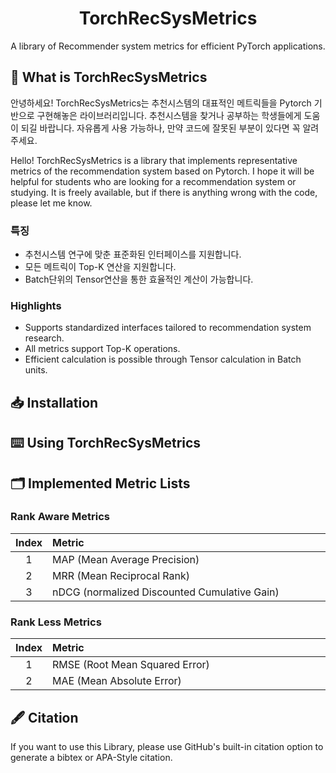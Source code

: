 # <div align="center"> TorchRecSysMetrics </div>
<div align="center"> A library of Recommender system metrics for efficient PyTorch applications. </div>

## 🤗 What is TorchRecSysMetrics

안녕하세요! TorchRecSysMetrics는 추천시스템의 대표적인 메트릭들을 Pytorch 기반으로 구현해놓은 라이브러리입니다. 추천시스템을 찾거나 공부하는 학생들에게 도움이 되길 바랍니다. 자유롭게 사용 가능하나, 만약 코드에 잘못된 부분이 있다면 꼭 알려주세요.<br>

Hello! TorchRecSysMetrics is a library that implements representative metrics of the recommendation system based on Pytorch. I hope it will be helpful for students who are looking for a recommendation system or studying. It is freely available, but if there is anything wrong with the code, please let me know.<br>

### 특징
- 추천시스템 연구에 맞춘 표준화된 인터페이스를 지원합니다.
- 모든 메트릭이 Top-K 연산을 지원합니다.
- Batch단위의 Tensor연산을 통한 효율적인 계산이 가능합니다.

### Highlights
- Supports standardized interfaces tailored to recommendation system research.
- All metrics support Top-K operations.
- Efficient calculation is possible through Tensor calculation in Batch units.

## 📥 Installation

## ⌨️ Using TorchRecSysMetrics


## 🗂 Implemented Metric Lists

### Rank Aware Metrics
|Index|Metric　　　　　　　　　　　　　　　　　　　　　　　　　　　　　　　　　　　|Review|Implementation|
|:---:|:------------------------------------------------------|:------------:|:------------:|
|1    |MAP (Mean Average Precision)                           |[Link]() |[Link]() |
|2    |MRR (Mean Reciprocal Rank)                             |[Link]() |[Link]() |
|3    |nDCG (normalized Discounted Cumulative Gain)           |[Link]() |[Link]() |

### Rank Less Metrics
|Index|Metric　　　　　　　　　　　　　　　　　　　　　　　　　　　　　　　　　　　|Review|Implementation|
|:---:|:------------------------------------------------------|:------------:|:------------:|
|1    |RMSE (Root Mean Squared Error)                         |[Link]() |[Link]() |
|2    |MAE (Mean Absolute Error)                              |[Link]() |[Link]() |

## 🖋 Citation
If you want to use this Library, please use GitHub's built-in citation option to generate a bibtex or APA-Style citation.



